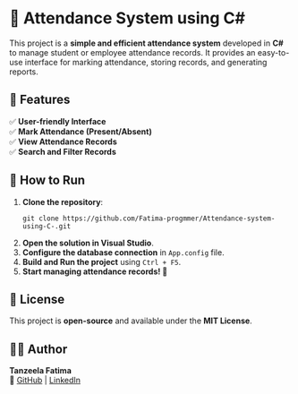 
# 🏫 Attendance System using C#

This project is a **simple and efficient attendance system** developed in **C#** to manage student or employee attendance records. It provides an easy-to-use interface for marking attendance, storing records, and generating reports.

## 📌 Features

✅ **User-friendly Interface**  
✅ **Mark Attendance (Present/Absent)**  
✅ **View Attendance Records**  
✅ **Search and Filter Records** 

## 🚀 How to Run

1. **Clone the repository**:
   ```
   git clone https://github.com/Fatima-progmmer/Attendance-system-using-C-.git
   ```
2. **Open the solution in Visual Studio**.
3. **Configure the database connection** in `App.config` file.
4. **Build and Run the project** using `Ctrl + F5`.
5. **Start managing attendance records! 🎉**

## 📜 License

This project is **open-source** and available under the **MIT License**.

## 👩‍💻 Author

**Tanzeela Fatima**  
🔗 [GitHub](https://github.com/Fatima-progmmer) | [LinkedIn](https://www.linkedin.com/in/tanzeela-fatima-47861b2b7/)  
